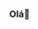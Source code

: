 ### Olá👋

<!--
**Jbang79/Jbang79** is a ✨ _special_ ✨ repository because its `README.md` (this file) appears on your GitHub profile.

Here are some ideas to get you started:

- 🔭 Hoje trabalho com Backend
- 🌱 Estudando JAVA
- 👯 I’m looking to collaborate on ...
- 🤔 I’m looking for help with ...
- 💬 Ask me about ...
- 📫 Contate-me no email: julianadangelo@live.com
- 😄 Pronouns: ela/dela
- ⚡ Fun fact: ...
<div>
  <a href="https://github.com/Jbang79">
  <img height="180em src"https://github-readme-stats.vercel.app/api?username=Jbang79&show_icons=true&theme=dark&include_all-commits=true&count_private=true"/>
  <img height="180em src"https://github-readme-stats.vercel.app/api/top-langs/?username=Jbang79&layout=compact&langs_count=168theme=dark"/>
</div>

-->
